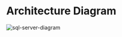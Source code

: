 # Architecture Diagram
![sql-server-diagram](https://github.com/alentoholj/Terraform-Azure/assets/82238804/705b4a1b-a0ce-4c24-8de8-9b144e069fed)


